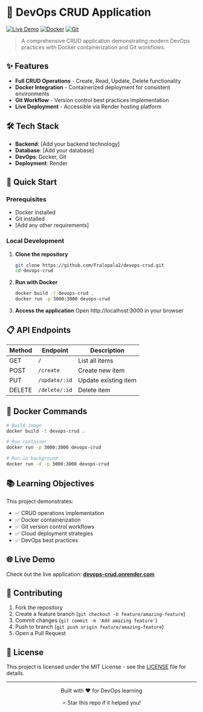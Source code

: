 # 🚀 DevOps CRUD Application

[![Live Demo](https://img.shields.io/badge/Live%20Demo-Visit%20App-blue?style=for-the-badge&logo=render)](https://devops-crud.onrender.com)
[![Docker](https://img.shields.io/badge/Docker-Containerized-blue?style=flat&logo=docker)](https://docker.com)
[![Git](https://img.shields.io/badge/Git-Version%20Control-orange?style=flat&logo=git)](https://git-scm.com)

> A comprehensive CRUD application demonstrating modern DevOps practices with Docker containerization and Git workflows.

## ✨ Features

- **Full CRUD Operations** - Create, Read, Update, Delete functionality
- **Docker Integration** - Containerized deployment for consistent environments
- **Git Workflow** - Version control best practices implementation
- **Live Deployment** - Accessible via Render hosting platform

## 🛠️ Tech Stack

- **Backend**: [Add your backend technology]
- **Database**: [Add your database]
- **DevOps**: Docker, Git
- **Deployment**: Render

## 🚀 Quick Start

### Prerequisites
- Docker installed
- Git installed
- [Add any other requirements]

### Local Development

1. **Clone the repository**
   ```bash
   git clone https://github.com/Fralopala2/devops-crud.git
   cd devops-crud
   ```

2. **Run with Docker**
   ```bash
   docker build -t devops-crud .
   docker run -p 3000:3000 devops-crud
   ```

3. **Access the application**
   Open http://localhost:3000 in your browser

## 📋 API Endpoints

| Method | Endpoint | Description |
|--------|----------|-------------|
| GET    | `/`      | List all items |
| POST   | `/create`| Create new item |
| PUT    | `/update/:id` | Update existing item |
| DELETE | `/delete/:id` | Delete item |

## 🐳 Docker Commands

```bash
# Build image
docker build -t devops-crud .

# Run container
docker run -p 3000:3000 devops-crud

# Run in background
docker run -d -p 3000:3000 devops-crud
```

## 📚 Learning Objectives

This project demonstrates:
- ✅ CRUD operations implementation
- ✅ Docker containerization
- ✅ Git version control workflows
- ✅ Cloud deployment strategies
- ✅ DevOps best practices

## 🌐 Live Demo

Check out the live application: **[devops-crud.onrender.com](https://devops-crud.onrender.com)**

## 🤝 Contributing

1. Fork the repository
2. Create a feature branch (`git checkout -b feature/amazing-feature`)
3. Commit changes (`git commit -m 'Add amazing feature'`)
4. Push to branch (`git push origin feature/amazing-feature`)
5. Open a Pull Request

## 📄 License

This project is licensed under the MIT License - see the [LICENSE](LICENSE) file for details.

---

<div align="center">
  <p>Built with ❤️ for DevOps learning</p>
  <p>⭐ Star this repo if it helped you!</p>
</div>

